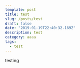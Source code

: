 ```yaml
---
template: post
title: test
slug: /posts/test
draft: false
date: "2019-01-19T22:40:32.169Z"
description: test
category: aaaa
tags:
  - test
---
```

testing
